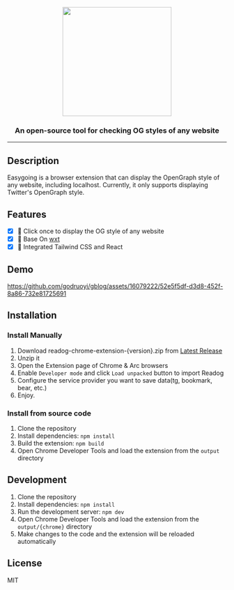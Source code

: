 <p align="center">
    <image src="https://github.com/godruoyi/og/assets/16079222/88f540bd-944f-4642-802e-c91c8105fb19" width="250" height="250"></image>
    <br />
    <h3 align="center">An open-source tool for checking OG styles of any website</h3>
</p>
<hr>

## Description

Easygoing is a browser extension that can display the OpenGraph style of any website, including localhost. Currently, it only supports displaying Twitter's OpenGraph style.

## Features

- [x] 🌰 Click once to display the OG style of any website
- [x] 🐜 Base On [wxt](https://wxt.dev/)
- [x] 🐊 Integrated Tailwind CSS and React

## Demo
https://github.com/godruoyi/gblog/assets/16079222/52e5f5df-d3d8-452f-8a86-732e81725691

## Installation

### Install Manually

1. Download readog-chrome-extension-{version}.zip from [Latest Release](https://github.com/godruoyi/easyog/releases)
2. Unzip it
3. Open the Extension page of Chrome & Arc browsers
4. Enable `Developer mode` and click `Load unpacked` button to import Readog
5. Configure the service provider you want to save data(tg, bookmark, bear, etc.)
6. Enjoy.

### Install from source code

1. Clone the repository
2. Install dependencies: `npm install`
3. Build the extension: `npm build`
4. Open Chrome Developer Tools and load the extension from the `output` directory

## Development

1. Clone the repository
2. Install dependencies: `npm install`
3. Run the development server: `npm dev`
4. Open Chrome Developer Tools and load the extension from the `output/{chrome}` directory
5. Make changes to the code and the extension will be reloaded automatically

## License
MIT

